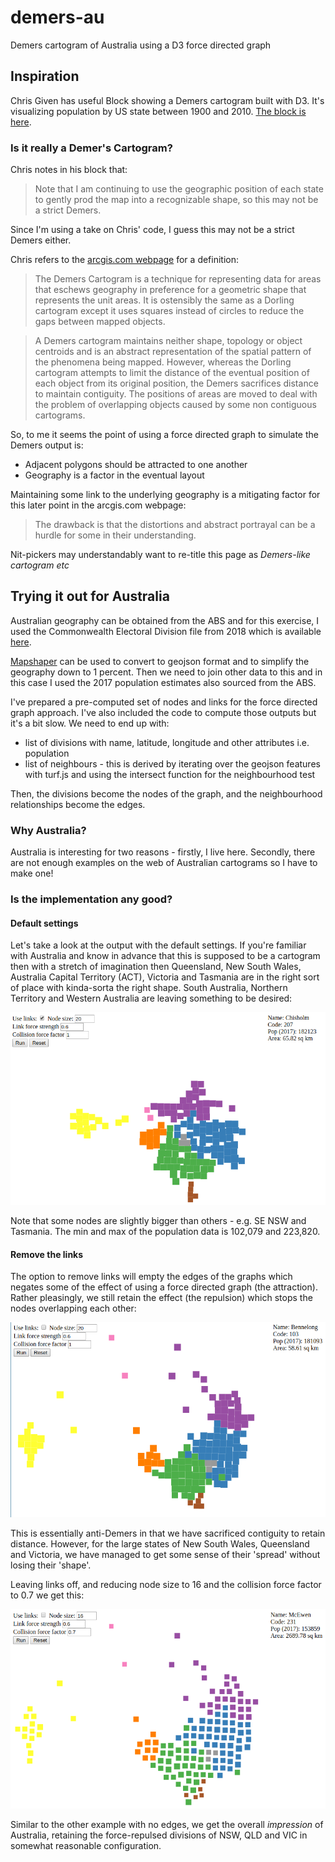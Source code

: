 # demers-au
Demers cartogram of Australia using a D3 force directed graph

## Inspiration
Chris Given has useful Block showing a Demers cartogram built with D3. It's visualizing population by US state between 1900 and 2010. [The block is here](https://bl.ocks.org/cmgiven/9d6bc46cf586738458c13dd2b5dadd84).

### Is it really a Demer's Cartogram?
Chris notes in his block that:
>Note that I am continuing to use the geographic position of each state to gently prod the map into a recognizable shape, so this may not be a strict Demers.

Since I'm using a take on Chris' code, I guess this may not be a strict Demers either. 

Chris refers to the [arcgis.com webpage](https://www.arcgis.com/home/item.html?id=d1663c61ba2843f78cec5286a4c7a1c6) for a definition:

>The Demers Cartogram is a technique for representing data for areas that eschews geography in preference for a geometric shape that represents the unit areas. It is ostensibly the same as a Dorling cartogram except it uses squares instead of circles to reduce the gaps between mapped objects.

>A Demers cartogram maintains neither shape, topology or object centroids and is an abstract representation of the spatial pattern of the phenomena being mapped. However, whereas the Dorling cartogram attempts to limit the distance of the eventual position of each object from its original position, the Demers sacrifices distance to maintain contiguity. The positions of areas are moved to deal with the problem of overlapping objects caused by some non contiguous cartograms.

So, to me it seems the point of using a force directed graph to simulate the Demers output is:

* Adjacent polygons should be attracted to one another 
* Geography is a factor in the eventual layout

Maintaining some link to the underlying geography is a mitigating factor for this later point in the arcgis.com webpage:

>The drawback is that the distortions and abstract portrayal can be a hurdle for some in their understanding.

Nit-pickers may understandably want to re-title this page as *Demers-like cartogram etc*

## Trying it out for Australia
Australian geography can be obtained from the ABS and for this exercise, I used the Commonwealth Electoral Division file from 2018 which is available [here](https://www.abs.gov.au/AUSSTATS/abs@.nsf/DetailsPage/1270.0.55.003July%202018?OpenDocument). 

[Mapshaper](https://mapshaper.org/) can be used to convert to geojson format and to simplify the geography down to 1 percent. Then we need to join other data to this and in this case I used the 2017 population estimates also sourced from the ABS.

I've prepared a pre-computed set of nodes and links for the force directed graph approach. I've also included the code to compute those outputs but it's a bit slow. We need to end up with:

* list of divisions with name, latitude, longitude and other attributes i.e. population
* list of neighbours - this is derived by iterating over the geojson features with turf.js and using the intersect function for the neighbourhood test

Then, the divisions become the nodes of the graph, and the neighbourhood relationships become the edges.

### Why Australia?
Australia is interesting for two reasons - firstly, I live here. Secondly, there are not enough examples on the web of Australian cartograms so I have to make one!

### Is the implementation any good?

#### Default settings
Let's take a look at the output with the default settings. If you're familiar with Australia and know in advance that this is supposed to be a cartogram then with a stretch of imagination then Queensland, New South Wales, Australia Capital Territory (ACT), Victoria and Tasmania are in the right sort of place with kinda-sorta the right shape. South Australia, Northern Territory and Western Australia are leaving something to be desired:

![Default settings](/images/l-1-ns-20-lfs-0.6-cff-1.png)

Note that some nodes are slightly bigger than others - e.g. SE NSW and Tasmania. The min and max of the population data is 102,079 and 223,820. 

#### Remove the links
The option to remove links will empty the edges of the graphs which negates some of the effect of using a force directed graph (the attraction). Rather pleasingly, we still retain the effect (the repulsion) which stops the nodes overlapping each other:

![Default settings - no links](/images/l-0-ns-20-lfs-0.6-cff-1.png)

This is essentially anti-Demers in that we have sacrificed contiguity to retain distance. However, for the large states of New South Wales, Queensland and Victoria, we have managed to get some sense of their 'spread' without losing their 'shape'.

Leaving links off, and reducing node size to 16 and the collision force factor to 0.7 we get this:

![No links, node size 16, link force strength 0.6, collision force factor 0.7](/images/l-0-ns-16-lfs-0.6-cff-0.7.png)

Similar to the other example with no edges, we get the overall *impression* of Australia, retaining the force-repulsed divisions of NSW, QLD and VIC in somewhat reasonable configuration.